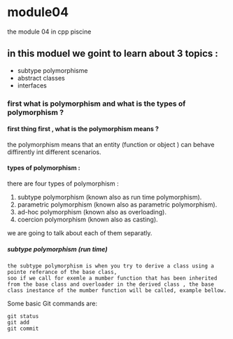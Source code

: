 # module04
the module 04 in cpp piscine

## in this moduel we goint to learn about 3 topics :
- subtype polymorphisme
- abstract classes
- interfaces

### first what is polymorphism and what is the types of polymorphism ?
#### first thing first , what is the polymorphism means ?
the polymorphism means that an entity (function or object ) can behave diffirently int different scenarios.
#### types of polymorphism :
there are four types of polymorphism :

1. subtype polymorphism (known also as run time polymorphism).
2. parametric polymorphism (known also as parametric polymorphism).
3. ad-hoc polymorphism (known also as overloading).
4. coercion polymorphism (known also as casting).

we are going to talk about each of them separatly.

##### subtype polymorphism (run time)
	the subtype polymorphism is when you try to derive a class using a pointe referance of the base class,
	soo if we call for exemle a mumber function that has been inherited from the base class and overloader in the derived class , the base class inestance of the mumber function will be called, example bellow.

Some basic Git commands are:
```
git status
git add
git commit
```